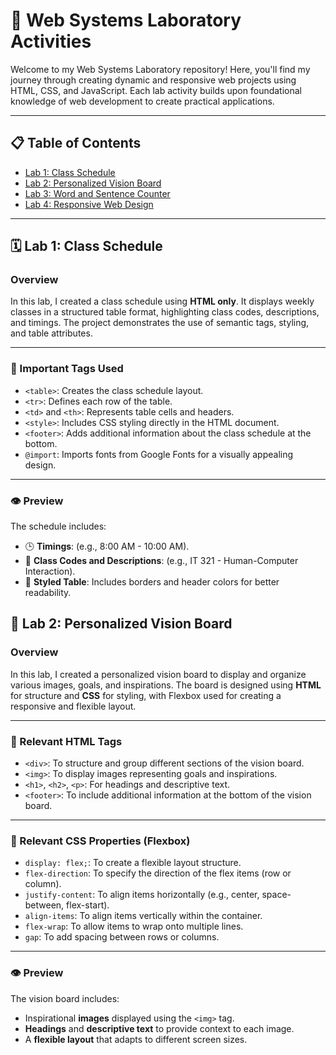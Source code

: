 # 🌟 Web Systems Laboratory Activities

Welcome to my Web Systems Laboratory repository! Here, you'll find my journey through creating dynamic and responsive web projects using HTML, CSS, and JavaScript. Each lab activity builds upon foundational knowledge of web development to create practical applications.

---

## 📋 Table of Contents
- [Lab 1: Class Schedule](#lab-1-class-schedule)
- [Lab 2: Personalized Vision Board](#lab-2-personalized-vision-board)
- [Lab 3: Word and Sentence Counter](#lab-3-word-and-sentence-counter)
- [Lab 4: Responsive Web Design](#lab-4-responsive-web-design)

---

## 🗓️ Lab 1: Class Schedule

### Overview
In this lab, I created a class schedule using **HTML only**. It displays weekly classes in a structured table format, highlighting class codes, descriptions, and timings. The project demonstrates the use of semantic tags, styling, and table attributes.

---

### 📌 Important Tags Used
- `<table>`: Creates the class schedule layout.
- `<tr>`: Defines each row of the table.
- `<td>` and `<th>`: Represents table cells and headers.
- `<style>`: Includes CSS styling directly in the HTML document.
- `<footer>`: Adds additional information about the class schedule at the bottom.
- `@import`: Imports fonts from Google Fonts for a visually appealing design.

---

### 👁️ Preview
The schedule includes:
- 🕒 **Timings**: (e.g., 8:00 AM - 10:00 AM).
- 📖 **Class Codes and Descriptions**: (e.g., IT 321 - Human-Computer Interaction).
- 🎨 **Styled Table**: Includes borders and header colors for better readability.

## 🎨 Lab 2: Personalized Vision Board

### Overview
In this lab, I created a personalized vision board to display and organize various images, goals, and inspirations. The board is designed using **HTML** for structure and **CSS** for styling, with Flexbox used for creating a responsive and flexible layout.

---

### 📌 Relevant HTML Tags
- `<div>`: To structure and group different sections of the vision board.
- `<img>`: To display images representing goals and inspirations.
- `<h1>`, `<h2>`, `<p>`: For headings and descriptive text.
- `<footer>`: To include additional information at the bottom of the vision board.

---

### 📌 Relevant CSS Properties (Flexbox)
- `display: flex;`: To create a flexible layout structure.
- `flex-direction`: To specify the direction of the flex items (row or column).
- `justify-content`: To align items horizontally (e.g., center, space-between, flex-start).
- `align-items`: To align items vertically within the container.
- `flex-wrap`: To allow items to wrap onto multiple lines.
- `gap`: To add spacing between rows or columns.

---

### 👁️ Preview
The vision board includes:
- Inspirational **images** displayed using the `<img>` tag.
- **Headings** and **descriptive text** to provide context to each image.
- A **flexible layout** that adapts to different screen sizes.

